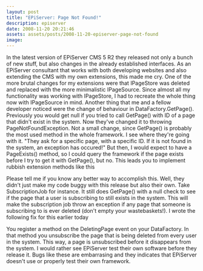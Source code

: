 ```yaml
---
layout: post
title: "EPiServer: Page Not Found!"
description: episerver
date: 2008-11-20 20:21:46
assets: assets/posts/2008-11-20-episerver-page-not-found
image: 
---
```


In the latest version of EPiServer CMS 5 R2 they released not only a bunch of new stuff, but also changes in the already established interfaces. As an EPiServer consultant that works with both developing websites and also extending the CMS with my own extensions, this made me cry.  One of the more brutal changes for my extensions were that IPageStore was deleted and replaced with the more minimalistic IPageSource. Since almost all my functionality was working with IPageStore, I had to recreate the whole thing now with IPageSource in mind.  Another thing that me and a fellow developer noticed were the change of behaviour in DataFactory.GetPage(). Previously you would get null if you tried to call GetPage() with ID of a page that didn't exist in the system. Now they've changed it to throwing PageNotFoundException. Not a small change, since GetPage() is probably the most used method in the whole framework.  I see where they're going with it. "They ask for a specific page, with a specific ID. If it is not found in the system, an exception has occured!" But then, I would expect to have a PageExists() method, so I could query the framework if the page exists before I try to get it with GetPage(), but no.  This leads you to implement rubbish extension methods like this

<script src="https://gist.github.com/miklund/63886c4051626ee9f2a6.js?file=PageExists.cs"></script>

Please tell me if you know any better way to accomplish this.  Well, they didn't just make my code buggy with this release but also their own. Take SubscriptionJob for instance. It still does GetPage() with a null check to see if the page that a user is subscribing to still exists in the system. This will make the subscription job throw an exception if any page that someone is subscribing to is ever deleted (don't empty your wastebaskets!).  I wrote the following fix for this earlier today

<script src="https://gist.github.com/miklund/63886c4051626ee9f2a6.js?file=Global.cs"></script>

You register a method on the DeletingPage event on your DataFactory. In that method you unsubscribe the page that is being deleted from every user in the system. This way, a page is unsubscribed before it disappears from the system.  I would rather see EPiServer test their own software before they release it. Bugs like these are embarrasing and they indicates that EPiServer doesn't use or properly test their own framework.
